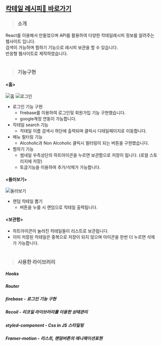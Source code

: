 ## [칵테일 레시피🍹 바로가기](https://yoonzet.github.io/cocktailRecipe/)

> ### 소개
React를 이용해서 만들었으며 API를 활용하여 다양한 칵테일레시피 정보를 알려주는 웹사이트 입니다.  
검색이 가능하며 찜하기 기능으로 레시피 보관을 할 수 있습니다.  
반응형 웹사이트로 제작하였습니다.  

#

> ### 기능구현

#### <홈>
![홈](https://user-images.githubusercontent.com/90804990/167276888-cf02b077-d650-408c-b4ee-2a4aa27ed2c7.gif)
![로그인](https://user-images.githubusercontent.com/90804990/167276892-311ea4c3-7746-47db-b573-b6fc95e1d0e5.gif)

- 로그인 기능 구현
  - firebase를 이용하여 로그인및 회원가입 기능 구현했습니다.
  - google계정 연동이 가능합니다.
- 칵테일 search 기능
  - 칵테일 이름 검색시 하단에 출력되며 클릭시 디테일페이지로 이동합니다.
- 메뉴 필터링 기능
  - Alcoholic과 Non Alcoholic 클릭시 필터링이 되는 버튼을 구현했습니다.
- 찜하기 기능
  - 썸네일 우측상단의 하트아이콘을 누르면 보관함으로 저장이 됩니다. (로컬 스토리지에 저장)
  - 토글기능을 이용하여 추가/삭제가 가능합니다.

#### <둘러보기>
![둘러보기](https://user-images.githubusercontent.com/90804990/167276895-4e8e82c1-fb11-4f74-8773-d71638cb6350.gif)

- 랜덤 칵테일 뽑기
  - 버튼을 누를 시 랜덤으로 칵테일 출력됩니다.

#### <보관함>

- 하트아이콘이 눌러진 칵테일들이 리스트로 보관됩니다.
- 이미 저장된 칵테일은 중복으로 저장이 되지 않으며 아이콘을 한번 더 누르면 삭제가 가능합니다.
#

> ### 사용한 라이브러리

##### Hooks

##### Router

##### firebase - 로그인 기능 구현

##### Recoil - 리코일 라이브러리를 이용한 상태관리

##### styled-component - Css in JS 스타일링

##### Framer-motion - 리스트, 랜덤버튼의 애니메이션표현
